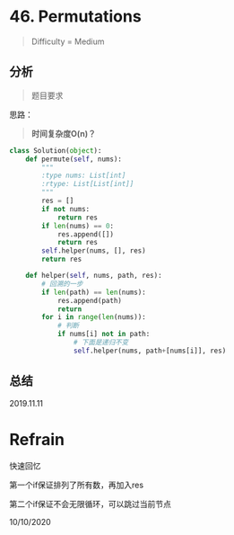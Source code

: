 # 46. Permutations
> Difficulty = Medium

## 分析

> 题目要求
> 
> 

思路：


> **时间复杂度O(n)？**

```python
class Solution(object):
    def permute(self, nums):
        """
        :type nums: List[int]
        :rtype: List[List[int]]
        """
        res = []
        if not nums:
            return res
        if len(nums) == 0:
            res.append([])
            return res
        self.helper(nums, [], res)
        return res

    def helper(self, nums, path, res):
        # 回溯的一步
        if len(path) == len(nums):
            res.append(path)
            return
        for i in range(len(nums)):
            # 判断
            if nums[i] not in path:
                # 下面是递归不变
                self.helper(nums, path+[nums[i]], res)
```

## 总结

2019.11.11


# Refrain

快速回忆

第一个if保证排列了所有数，再加入res

第二个if保证不会无限循环，可以跳过当前节点

10/10/2020